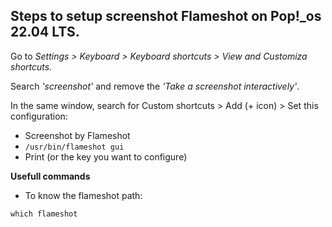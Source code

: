 ## Steps to setup screenshot Flameshot on Pop!_os 22.04 LTS.

Go to *Settings > Keyboard > Keyboard shortcuts > View and Customiza shortcuts.*

Search *'screenshot'* and remove the *'Take a screenshot interactively'*.

In the same window, search for Custom shortcuts > Add (+ icon) > Set this configuration:

- Screenshot by Flameshot
- `/usr/bin/flameshot gui`
- Print (or the key you want to configure)

**Usefull commands**

- To know the flameshot path: 

`which flameshot`
